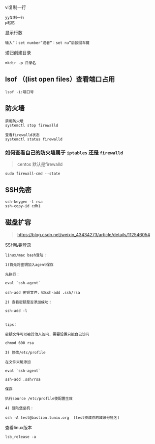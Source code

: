 vi复制一行

```
yy复制一行
p粘贴
```

显示行数

```
输入“：set number”或者“：set nu”后按回车键
```

递归创建目录

```
mkdir -p 目录名
```

## lsof （(list open files）查看端口占用

```
lsof -i:端口号
```

## 防火墙

```
禁⽤防⽕墙 
systemctl stop firewalld

查看firewalld状态
systemctl status firewalld 

```

### **如何查看自己的防火墙属于** `iptables` **还是** `firewalld`

> centos 默认是firewalld

```
sudo firewall-cmd --state 
```



## SSH免密

```
ssh-keygen -t rsa
ssh-copy-id cdh1
```



## 磁盘扩容

> https://blog.csdn.net/weixin_43434273/article/details/112546054



SSH私钥登录

```
linux/mac bash登陆：

1)首先将密钥加入agent保存

先执行：

eval `ssh-agent`

ssh-add 密钥文件，如ssh-add .ssh/rsa

2) 查看密钥是否添加成功：

ssh-add -l


tips：

密钥文件可以被其他人访问，需要设置只能自己访问

chmod 600 rsa

3) 修改/etc/profile

在文件末尾添加

eval `ssh-agent`

ssh-add .ssh/rsa

保存

执行source /etc/profile使配置生效

4) 登陆堡垒机：

ssh -A test@bastion.tuniu.org  (test换成你的域账号姓名)
```



查看linux版本

```
lsb_release -a
```

